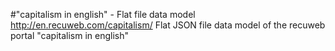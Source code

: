 #"capitalism in english" - Flat file data model
http://en.recuweb.com/capitalism/
Flat JSON file data model of the recuweb portal "capitalism in english"
